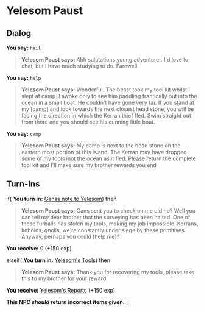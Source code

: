 # Yelesom Paust
## Dialog

**You say:** `hail`



>**Yelesom Paust says:** Ahh salutations young adventurer. I'd love to chat, but I have much studying to do. Farewell.

**You say:** `help`



>**Yelesom Paust says:** Wonderful. The beast took my tool kit whilst I slept at camp. I awoke only to see him paddling frantically out into the ocean in a small boat. He couldn't have gone very far. If you stand at my [camp] and look towards the next closest head stone, you will be facing the direction in which the Kerran thief fled. Swim straight out from there and you should see his cunning little boat.

**You say:** `camp`



>**Yelesom Paust says:** My camp is next to the head stone on the eastern most portion of this island. The Kerran may have dropped some of my tools inot the ocean as it fled. Please return the complete tool kit and I'll make sure my brother rewards you
end

## Turn-Ins




if( **You turn in:** [Ganss note to Yelesom](/item/18173)) then


>**Yelesom Paust says:** Gans sent you to check on me did he? Well you can tell my dear brother that the surveying has been halted. One of those furballs has stolen my tools, making my job impossible. Kerrans, kobolds, gnolls, we're constantly under siege by these primitives. Anyway, perhaps you could [help me]?


 **You receive:** 0 (+150 exp)

elseif( **You turn in:** [Yelesom's Tools](/item/1768)) then


>**Yelesom Paust says:** Thank you for recovering my tools, please take this to my brother for your reward.


 **You receive:**  [Yelesom's Reports](/item/1771) (+150 exp)

**This NPC *should* return incorrect items given.**
;
